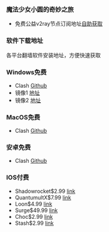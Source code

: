 ### 魔法少女小圆的奇妙之旅
* 免费公益v2ray节点订阅地址[自助获取](https://www.v2rayfree.eu.org/post/free-v2ray)

### 软件下载地址
各平台翻墙软件安装地址，方便快速获取

### Windows免费
* Clash [Github](https://github.com/Fndroid/clash_for_windows_pkg/releases) 
* 镜像1 [地址](https://github.do/https://github.com/Fndroid/clash_for_windows_pkg/releases/download/0.19.14/Clash.for.Windows.Setup.0.19.14.exe)
* 镜像2 [地址](https://ghproxy.com/?q=https%3A%2F%2Fgithub.com%2FFndroid%2Fclash_for_windows_pkg%2Freleases%2Fdownload%2F0.19.14%2FClash.for.Windows.Setup.0.19.14.exe)

### MacOS免费
* Clash [Github](https://github.com/yichengchen/clashX/releases)
 
### 安卓免费
* Clash [Github](https://github.com/Kr328/ClashForAndroid/releases)
 
### IOS付费
* Shadowrocket$2.99 [link](https://apps.apple.com/us/app/id932747118)
* QuantumultX$7.99 [link](https://apps.apple.com/us/app/id1443988620)
* Loon$4.99 [link](https://apps.apple.com/us/app/id1373567447)
* Surge$49.99 [link](https://apps.apple.com/us/app/id1442620678)
* Choc$2.99 [link](https://apps.apple.com/us/app/id1582542227)
* Stash$2.99 [link](https://apps.apple.com/app/id1596063349)
